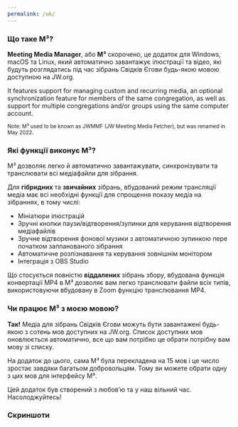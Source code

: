 ```yaml
---
permalink: /uk/
---
```

  
### Що таке M³?

**Meeting Media Manager**, або **M³** скорочено, це додаток для Windows, macOS та Linux, який автоматично завантажує ілюстрації та відео, які будуть розглядатись під час зібрань Свідків Єгови будь-якою мовою доступною на JW.org.

It features support for managing custom and recurring media, an optional synchronization feature for members of the same congregation, as well as support for multiple congregations and/or groups using the same computer account.

<sup>Note: M³ used to be known as JWMMF (JW Meeting Media Fetcher), but was renamed in May 2022.</sup>

### Які функції виконує M³?

M³ дозволяє легко й автоматично завантажувати, синхронізувати та транслювати всі медіафайли для зібрання.

Для **гібридних** та **звичайних** зібрань, вбудований режим трансляції медіа має всі необхідні функції для спрощення показу медіа на зібраннях, в тому числі:

- Мініатюри ілюстрацій
- Зручні кнопки паузи/відтворення/зупинки для керування відтворення медіафайлів
- Зручне відтворення фонової музики з автоматичною зупинкою пере початком запланованого зібрання
- Автоматичне розпізнавання та керування зовнішнім монітором
- Інтеграція з OBS Studio

Що стосується повністю **віддалених** зібрань збору, вбудована функція конвертації MP4 в M³ дозволяє вам легко транслювати файли всіх типів, використовуючи вбудовану в Zoom функцію транслювання MP4.

### Чи працює M³ з моєю мовою?

**Так!** Медіа для зібрань Свідків Єгови можуть бути завантажені будь-якою з сотень мов доступних на JW.org. Список доступних мов оновлюється автоматично, все що вам потрібно це обрати потрібну вам мову зі списку.

На додаток до цього, сама M³ була перекладена на 15 мов і це число зростає завдяки багатьом добровольцям. Тому ви можете обрати одну з цих мов для інтерфейсу M³.

Цей додаток був створений з любовʼю та у наш вільний час. Насолоджуйтесь!

### Скриншоти
